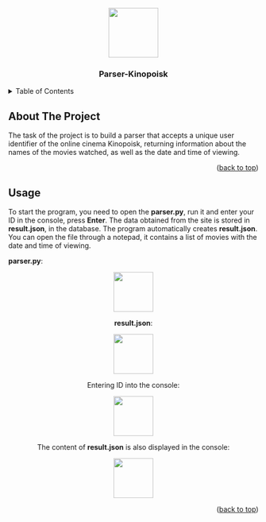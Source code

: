 <!-- PROJECT LOGO -->
<br />
<div id="header" align="center">
  <img src="https://media.giphy.com/media/M9gbBd9nbDrOTu1Mqx/giphy.gif" width="100"/>
</div>
  <h3 align="center">Parser-Kinopoisk</h3>


<!-- TABLE OF CONTENTS -->
<details>
  <summary>Table of Contents</summary>
  <ol>
    <li>
      <a href="#about-the-project">About The Project</a>
      <ul>
        <li><a href="#built-with">Built With</a></li>
      </ul>
    </li>
    <li>
      <a href="#getting-started">Getting Started</a>
      <ul>
        <li><a href="#prerequisites">Prerequisites</a></li>
        <li><a href="#installation">Installation</a></li>
      </ul>
    </li>
    <li><a href="#usage">Usage</a></li>
  </ol>
</details>



<!-- ABOUT THE PROJECT -->
## About The Project


The task of the project is to build a parser that accepts a unique user identifier of the online cinema Kinopoisk, returning information about the names of the movies watched, as well as the date and time of viewing.


<p align="right">(<a href="#readme-top">back to top</a>)</p>






<!-- GETTING STARTED -->

<!-- USAGE EXAMPLES -->
## Usage

To start the program, you need to open the __parser.py__, run it and enter your ID in the console, press __Enter__. The data obtained from the site is stored in __result.json__, in the database. The program automatically creates **result.json**. You can open the file through a notepad, it contains a list of movies with the date and time of viewing.

__parser.py__:
<div id="header" align="center">
  <img src="parser/photo_2024-12-18_21-19-34.jpg" width="80" height="80">

__result.json__:
 <div id="header" align="center">
  <img src="parser/photo_2024-12-18_21-50-29.jpg" width="80" height="80">

Entering ID into the console:
<div id="header" align="center">
  <img src="parser/photo_2024-12-18_21-53-35.jpg" width="80" height="80">

The content of __result.json__ is also displayed in the console:
 <div id="header" align="center">
  <img src="parser/photo_2024-12-18_21-55-12.jpg" width="80" height="80">


<p align="right">(<a href="#readme-top">back to top</a>)</p>

 
    

